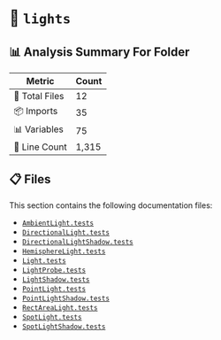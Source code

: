 # 📁 `lights`

## 📊 Analysis Summary For Folder

| Metric | Count |
|--------|-------|
| 📁 Total Files | 12 |
| 📦 Imports | 35 |
| 📊 Variables | 75 |
| 🔢 Line Count | 1,315 |


## 📋 Files

This section contains the following documentation files:

- [`AmbientLight.tests`](./AmbientLight.tests.md)
- [`DirectionalLight.tests`](./DirectionalLight.tests.md)
- [`DirectionalLightShadow.tests`](./DirectionalLightShadow.tests.md)
- [`HemisphereLight.tests`](./HemisphereLight.tests.md)
- [`Light.tests`](./Light.tests.md)
- [`LightProbe.tests`](./LightProbe.tests.md)
- [`LightShadow.tests`](./LightShadow.tests.md)
- [`PointLight.tests`](./PointLight.tests.md)
- [`PointLightShadow.tests`](./PointLightShadow.tests.md)
- [`RectAreaLight.tests`](./RectAreaLight.tests.md)
- [`SpotLight.tests`](./SpotLight.tests.md)
- [`SpotLightShadow.tests`](./SpotLightShadow.tests.md)